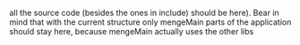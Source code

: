 all the source code (besides the ones in include) should be here). Bear in mind that with the current structure only mengeMain parts of the application should stay here, because mengeMain actually uses the other libs
